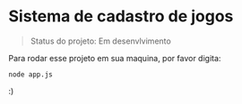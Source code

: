 <h1>Sistema de cadastro de jogos</h1>

> Status do projeto: Em desenvlvimento

Para rodar esse projeto em sua maquina, por favor digita:

```
node app.js
```

:)